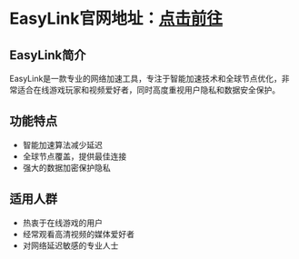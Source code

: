 # EasyLink官网地址：[点击前往](https://url.gogogomiao.one/QYTN)

## EasyLink简介
EasyLink是一款专业的网络加速工具，专注于智能加速技术和全球节点优化，非常适合在线游戏玩家和视频爱好者，同时高度重视用户隐私和数据安全保护。

## 功能特点
- 智能加速算法减少延迟
- 全球节点覆盖，提供最佳连接
- 强大的数据加密保护隐私

## 适用人群
- 热衷于在线游戏的用户
- 经常观看高清视频的媒体爱好者
- 对网络延迟敏感的专业人士